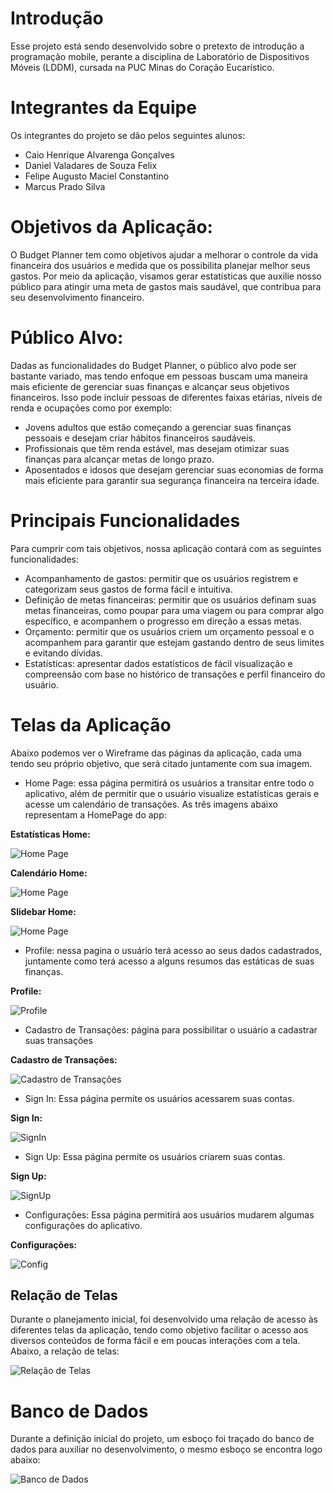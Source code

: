 # Introdução

Esse projeto está sendo desenvolvido sobre o pretexto de introdução a programação mobile, perante a disciplina de Laboratório de Dispositivos Móveis (LDDM), cursada na PUC Minas do Coração Eucarístico.

# Integrantes da Equipe

Os integrantes do projeto se dão pelos seguintes alunos:

* Caio Henrique Alvarenga Gonçalves
* Daniel Valadares de Souza Felix
* Felipe Augusto Maciel Constantino
* Marcus Prado Silva

# Objetivos da Aplicação:

O Budget Planner tem como objetivos ajudar a melhorar o controle da vida financeira
dos usuários e medida que os possibilita planejar melhor seus gastos. Por meio da aplicação, visamos gerar estatísticas
que auxilie nosso público para atingir uma meta de gastos mais saudável, que contribua para seu desenvolvimento financeiro.

# Público Alvo:

Dadas as funcionalidades do Budget Planner, o público alvo pode ser bastante
variado, mas tendo enfoque em pessoas buscam uma maneira mais eficiente de gerenciar
suas finanças e alcançar seus objetivos financeiros. Isso pode incluir pessoas de diferentes
faixas etárias, níveis de renda e ocupações como por exemplo:

* Jovens adultos que estão começando a gerenciar suas finanças pessoais e desejam
criar hábitos financeiros saudáveis.
* Profissionais que têm renda estável, mas desejam otimizar suas finanças para
alcançar metas de longo prazo.
* Aposentados e idosos que desejam gerenciar suas economias de forma mais
eficiente para garantir sua segurança financeira na terceira idade.

# Principais Funcionalidades

Para cumprir com tais objetivos, nossa aplicação contará com as seguintes funcionalidades:

* Acompanhamento de gastos: permitir que os usuários registrem e categorizam seus
gastos de forma fácil e intuitiva.
* Definição de metas financeiras: permitir que os usuários definam suas metas
financeiras, como poupar para uma viagem ou para comprar algo específico, e
acompanhem o progresso em direção a essas metas.
* Orçamento: permitir que os usuários criem um orçamento pessoal e o acompanhem
para garantir que estejam gastando dentro de seus limites e evitando dívidas.
* Estatísticas: apresentar dados estatísticos de fácil visualização e compreensão com
base no histórico de transações e perfil financeiro do usuário.

# Telas da Aplicação

Abaixo podemos ver o Wireframe das páginas da aplicação, cada uma tendo seu próprio objetivo, que será citado juntamente com sua imagem.

* Home Page: essa página permitirá os usuários a transitar entre todo o aplicativo, além de permitir que o usuário visualize estatísticas gerais e acesse um calendário de transações. As três imagens abaixo representam a HomePage do app:

**Estatísticas Home:**

![Home Page](https://github.com/Daniel-Valadares/BudgetPlanner/blob/main/Entregas/Sprint1/img/TelaHomePage.PNG)

**Calendário Home:**

![Home Page](https://github.com/Daniel-Valadares/BudgetPlanner/blob/main/Entregas/Sprint1/img/TelaHomePage_Calander.PNG)

**Slidebar Home:**

![Home Page](https://github.com/Daniel-Valadares/BudgetPlanner/blob/main/Entregas/Sprint1/img/TelaHomePage_slideBar.PNG)

* Profile: nessa pagina o usuário terá acesso ao seus dados cadastrados, juntamente como terá acesso a alguns resumos das estáticas de suas finanças.

**Profile:**

![Profile](https://github.com/Daniel-Valadares/BudgetPlanner/blob/main/Entregas/Sprint1/img/TelaProfile.PNG)

* Cadastro de Transações: página para possibilitar o usuário a cadastrar suas transações

**Cadastro de Transações:**

![Cadastro de Transações](https://github.com/Daniel-Valadares/BudgetPlanner/blob/main/Entregas/Sprint1/img/TelaCadastroTrasacoes.PNG)

* Sign In: Essa página permite os usuários acessarem suas contas.

**Sign In:**

![SignIn](https://github.com/Daniel-Valadares/BudgetPlanner/blob/main/Entregas/Sprint1/img/TelaSignIn.PNG)

* Sign Up: Essa página permite os usuários criarem suas contas.

**Sign Up:**

![SignUp](https://github.com/Daniel-Valadares/BudgetPlanner/blob/main/Entregas/Sprint1/img/TelaSignUp.PNG)

* Configurações: Essa página permitirá aos usuários mudarem algumas configurações do aplicativo.

**Configurações:**

![Config](https://github.com/Daniel-Valadares/BudgetPlanner/blob/main/Entregas/Sprint1/img/TelaConfig.PNG)


## Relação de Telas

Durante o planejamento inicial, foi desenvolvido uma relação de acesso às diferentes telas da aplicação, tendo como objetivo facilitar 
o acesso aos diversos conteúdos de forma fácil e em poucas interações com a tela. Abaixo, a relação de telas:

![Relação de Telas](https://github.com/Daniel-Valadares/BudgetPlanner/blob/main/Entregas/Sprint1/img/RelacaoTelas.jpg)

# Banco de Dados

Durante a definição inicial do projeto, um esboço foi traçado do banco de dados para auxiliar no desenvolvimento, o mesmo esboço se encontra logo abaixo:

![Banco de Dados](https://github.com/Daniel-Valadares/BudgetPlanner/blob/main/Entregas/Sprint1/img/BancoDados.jpg)
